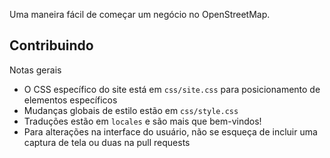 Uma maneira fácil de começar um negócio no OpenStreetMap.


## Contribuindo
Notas gerais
 * O CSS específico do site está em ```css/site.css``` para posicionamento de elementos específicos
 * Mudanças globais de estilo estão em ```css/style.css```
 * Traduções estão em ```locales``` e são mais que bem-vindos!
 * Para alterações na interface do usuário, não se esqueça de incluir uma captura de tela ou duas na pull requests
 
